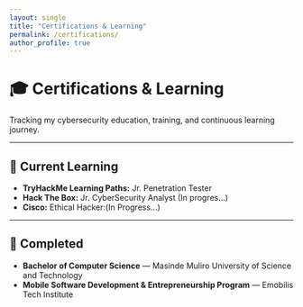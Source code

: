 ```yaml
---
layout: single
title: "Certifications & Learning"
permalink: /certifications/
author_profile: true
---
```


# 🎓 Certifications & Learning

Tracking my cybersecurity education, training, and continuous learning journey.

---

## 🎯 Current Learning 
- **TryHackMe Learning Paths:** Jr. Penetration Tester  
- **Hack The Box:**  Jr. CyberSecurity Analyst (In progres...)
- **Cisco:** Ethical Hacker:(In Progress...)

---

## 📘 Completed
- **Bachelor of Computer Science** — Masinde Muliro University of Science and Technology  
- **Mobile Software Development & Entrepreneurship Program** — Emobilis Tech Institute

